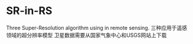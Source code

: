 # SR-in-RS
Three  Super-Resolution algorithm using in remote sensing.
三种应用于遥感领域的超分辨率模型
卫星数据需要从国家气象中心和USGS网站上下载
